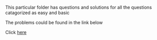 This particular folder has questions and solutions for all the questions catagorized as easy and basic

The problems could be found in the link below


Click [here](https://leetcode.com/studyplan/top-sql-50/)
